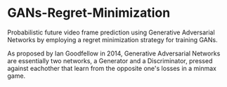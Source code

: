 # GANs-Regret-Minimization
Probabilistic future video frame prediction using Generative Adversarial Networks by employing a regret minimization strategy for training GANs.

As proposed by Ian Goodfellow in 2014, Generative Adversarial Networks are essentially two networks, a Generator and a Discriminator, pressed against eachother that learn from the opposite one's losses in a minmax game. 

